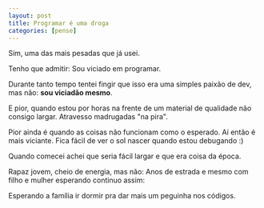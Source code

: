 ```yaml
---
layout: post
title: Programar é uma droga
categories: [pense]
---
```


Sim, uma das mais pesadas que já usei.

Tenho que admitir: Sou viciado em programar.

Durante tanto tempo tentei fingir que isso era uma simples paixão de dev, mas não: **sou viciadão mesmo**.

E pior, quando estou por horas na frente de um material de qualidade não consigo largar. Atravesso madrugadas "na pira".

Pior ainda é quando as coisas não funcionam como o esperado. Aí então é mais viciante. Fica fácil de ver o sol nascer quando estou debugando :)

Quando comecei achei que seria fácil largar e que era coisa da época.

Rapaz jovem, cheio de energia, mas não: Anos de estrada e mesmo com filho e mulher esperando continuo assim:

Esperando a família ir dormir pra dar mais um peguinha nos códigos.
